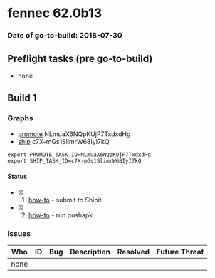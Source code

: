# fennec 62.0b13

### Date of go-to-build: 2018-07-30

## Preflight tasks (pre go-to-build)
- none

## Build 1  

### Graphs
* [promote](https://tools.taskcluster.net/push-inspector/#/NLmuaX6NQpKUjP7TxdxdHg) NLmuaX6NQpKUjP7TxdxdHg
* [ship](https://tools.taskcluster.net/push-inspector/#/c7X-mGs1SlimrW68IyI7kQ) c7X-mGs1SlimrW68IyI7kQ
```
export PROMOTE_TASK_ID=NLmuaX6NQpKUjP7TxdxdHg
export SHIP_TASK_ID=c7X-mGs1SlimrW68IyI7kQ
```


#### Status
- [x] 1.  [how-to](https://wiki.mozilla.org/Release:Release_Automation_on_Mercurial:Starting_a_Release#Submit_to_Ship_It)  - submit to Shipit
- [x] 2.  [how-to](https://github.com/mozilla-releng/releasewarrior-2.0/blob/master/docs/release-promotion/mobile/howto.md)  - run pushapk

### Issues
| Who                 | ID               | Bug                                                                 | Description                | Resolved                | Future Threat                |
| ------------------- | ---------------- | ------------------------------------------------------------------- | -------------------------- | ----------------------- | ---------------------------- |
| none | | | | | |

